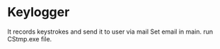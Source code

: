 # Keylogger
It records keystrokes and send it to user via mail
Set email in main.
run CStmp.exe file.
